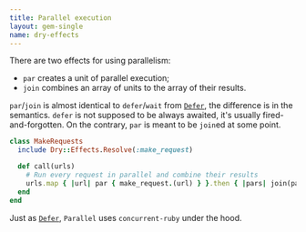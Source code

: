 ```yaml
---
title: Parallel execution
layout: gem-single
name: dry-effects
---
```


There are two effects for using parallelism:

- `par` creates a unit of parallel execution;
- `join` combines an array of units to the array of their results.

`par`/`join` is almost identical to `defer`/`wait` from [`Defer`](//doc/dry-effects/effects/defer), the difference is in the semantics. `defer` is not supposed to be always awaited, it's usually fired-and-forgotten. On the contrary, `par` is meant to be `join`ed at some point.

```ruby
class MakeRequests
  include Dry::Effects.Resolve(:make_request)

  def call(urls)
    # Run every request in parallel and combine their results
    urls.map { |url| par { make_request.(url) } }.then { |pars| join(pars) }
  end
end
```

Just as [`Defer`](//doc/dry-effects/effects/defer), `Parallel` uses `concurrent-ruby` under the hood.
